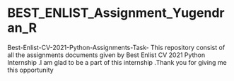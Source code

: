 # BEST_ENLIST_Assignment_Yugendran_R
Best-Enlist-CV-2021-Python-Assignments-Task-
This repository consist of all the assignments documents given by Best Enlist CV 2021 Python Internship .I am glad to be a part of this internship .Thank you for giving me this opportunity
